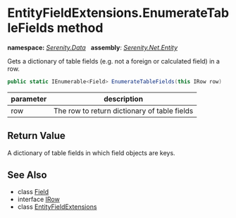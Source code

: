 # EntityFieldExtensions.EnumerateTableFields method
**namespace:** *[Serenity.Data](../../README.md#serenity.data-namespace)*   **assembly**: *[Serenity.Net.Entity](../../README.md)*

Gets a dictionary of table fields (e.g. not a foreign or calculated field) in a row.

```csharp
public static IEnumerable<Field> EnumerateTableFields(this IRow row)
```

| parameter | description |
| --- | --- |
| row | The row to return dictionary of table fields |

## Return Value

A dictionary of table fields in which field objects are keys.

## See Also

* class [Field](../Field.md)
* interface [IRow](../IRow.md)
* class [EntityFieldExtensions](../EntityFieldExtensions.md)